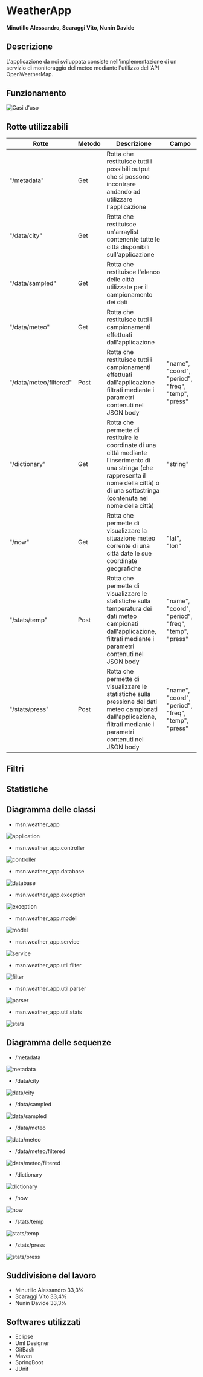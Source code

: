 # WeatherApp
#### Minutillo Alessandro, Scaraggi Vito, Nunin Davide

## Descrizione
L'applicazione da noi sviluppata consiste nell'implementazione di un servizio di monitoraggio del meteo mediante l'utilizzo dell'API OpenWeatherMap.

## Funzionamento

![Casi d'uso](link)
## Rotte utilizzabili

|Rotte|Metodo|Descrizione|Campo|
|---------|------------|-------|---------|
|  "/metadata" | Get | Rotta che restituisce tutti i possibili output che si possono incontrare andando ad utilizzare l'applicazione||
|  "/data/city"      | Get  | Rotta che restituisce un'arraylist contenente tutte le città disponibili sull'applicazione||
|  "/data/sampled"    | Get | Rotta che restituisce l'elenco delle città utilizzate per il campionamento dei dati ||
|  "/data/meteo"     | Get | Rotta che restituisce tutti i campionamenti effettuati dall'applicazione ||
|  "/data/meteo/filtered" | Post  | Rotta che restituisce tutti i campionamenti effettuati dall'applicazione filtrati mediante i parametri contenuti nel JSON body| "name", "coord", "period", "freq", "temp", "press"|
|  "/dictionary"     | Get | Rotta che permette di restituire le coordinate di una città mediante l'inserimento di una stringa (che rappresenta il nome della città) o di una sottostringa (contenuta nel nome della città) |"string" |
|  "/now"     | Get | Rotta che permette di visualizzare la situazione meteo corrente di una città date le sue coordinate geografiche |"lat", "lon"|
|  "/stats/temp"     | Post | Rotta che permette di visualizzare le statistiche sulla temperatura dei dati meteo campionati dall'applicazione, filtrati mediante i parametri contenuti nel JSON body |"name", "coord", "period", "freq", "temp", "press"|
|  "/stats/press"     | Post | Rotta che permette di visualizzare le statistiche sulla pressione dei dati meteo campionati dall'applicazione, filtrati mediante i parametri contenuti nel JSON body |"name", "coord", "period", "freq", "temp", "press"|

## Filtri

## Statistiche

## Diagramma delle classi

- msn.weather_app

![application](link)

- msn.weather_app.controller

![controller](link)

- msn.weather_app.database

![database](link)

- msn.weather_app.exception

![exception](link)

- msn.weather_app.model

![model](link)

- msn.weather_app.service

![service](link)

- msn.weather_app.util.filter

![filter](link)

- msn.weather_app.util.parser

![parser](link)

- msn.weather_app.util.stats

![stats](link)

## Diagramma delle sequenze

- /metadata

![metadata](link)

- /data/city

![data/city](link)

- /data/sampled

![data/sampled](link)

- /data/meteo

![data/meteo](link)

- /data/meteo/filtered

![data/meteo/filtered](link)

- /dictionary

![dictionary](link)

- /now

![now](link)

- /stats/temp

![stats/temp](link)

- /stats/press

![stats/press](link)

## Suddivisione del lavoro
- Minutillo Alessandro 33,3%
- Scaraggi Vito 33,4%
- Nunin Davide 33,3%

## Softwares utilizzati
- Eclipse
- Uml Designer
- GitBash
- Maven
- SpringBoot
- JUnit
